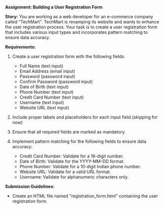 **Assignment: Building a User Registration Form**

**Story:**
You are working as a web developer for an e-commerce company called "TechMart". TechMart is revamping its website and wants to enhance the user registration process. Your task is to create a user registration form that includes various input types and incorporates pattern matching to ensure data accuracy.

**Requirements:**
1. Create a user registration form with the following fields:
   - Full Name (text input)
   - Email Address (email input)
   - Password (password input)
   - Confirm Password (password input)
   - Date of Birth (text input)
   - Phone Number (text input)
   - Credit Card Number (text input)
   - Username (text input)
   - Website URL (text input)

2. Include proper labels and placeholders for each input field.(skipping for now)

3. Ensure that all required fields are marked as mandatory.

4. Implement pattern matching for the following fields to ensure data accuracy:
   - Credit Card Number: Validate for a 16-digit number.
   - Date of Birth: Validate for the YYYY-MM-DD format.
   - Phone Number: Validate for a 10-digit Indian phone number.
   - Website URL: Validate for a valid URL format.
   - Username: Validate for alphanumeric characters only.




**Submission Guidelines:**
- Create an HTML file named "registration_form.html" containing the user registration form.
